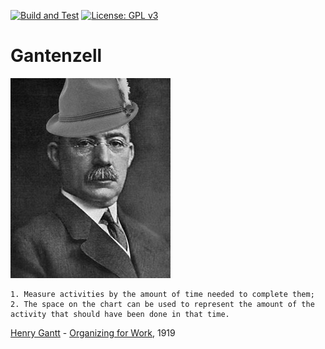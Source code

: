 [![Build and Test](https://github.com/devplaybooks/.baseline/actions/workflows/CI.yml/badge.svg)](https://github.com/devplaybooks/.baseline/actions/workflows/CI.yml)
[![License: GPL v3](https://img.shields.io/badge/License-GPLv3-blue.svg)](LICENSE-GPLv3)

# Gantenzell

![ganttenzell.jpg](docs/ganttenzell.jpg)

    1. Measure activities by the amount of time needed to complete them;
    2. The space on the chart can be used to represent the amount of the activity that should have been done in that time.
    
[Henry Gantt](https://en.wikipedia.org/wiki/Henry_Gantt) - [Organizing for Work](https://archive.org/details/organizingforwor00gant), 1919

